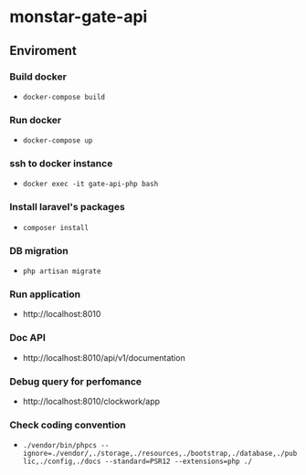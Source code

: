 # monstar-gate-api
## Enviroment
### Build docker
- `docker-compose build`
### Run docker
- `docker-compose up`
### ssh to docker instance
- `docker exec -it gate-api-php bash`
### Install laravel's packages
- `composer install`
### DB migration
- `php artisan migrate`
### Run application
- http://localhost:8010
### Doc API
- http://localhost:8010/api/v1/documentation
### Debug query for perfomance
- http://localhost:8010/clockwork/app
### Check coding convention
- `./vendor/bin/phpcs --ignore=./vendor/,./storage,./resources,./bootstrap,./database,./public,./config,./docs --standard=PSR12 --extensions=php ./`
